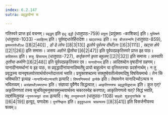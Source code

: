 ```yaml
---
index: 6.2.147
sutra: प्रवृद्धादीनां च

---
```

   गतिस्वरे प्राप्त इदं वचनम्। `प्रवृद्धम्` इति `वृधु वृद्धौ` (धातुपाठः-759) `प्रयुता` [प्रयुंक्ताः -काशिका] इति। `युमिश्रणे` (धातुपाठः-1033) -`अवहितम्` इति। पूर्ववद्दधातेर्हिरादेशः। `खट्वारूढः` इति। `रुह बीजजन्मनि` (धातुपाठः-859), `झषस्ततोर्धोऽधः`  [[8|2|40]] , _ढो ढे लोपः_ [[8|3|13]]  _ढ्रलोपे पूर्वस्य दीर्घोऽणः_ [[6|3|111]] , _खट्वा क्षेपे_ [[2|1|26]]  इति समासः। असय _अहीने द्वितीया_ [[6|2|47]]  इति पूर्वपदप्रकृतिस्वरे प्राप्त इह पाठः। `कविशस्तः` इति। `शसु हिंसायाम्` (धातुपाठः-727), _कर्तृकरणे कृता बहुलम्‌_ [[2|1|32]]  इति समासः। अस्यापि _तृतीया कर्मणि_ [[6|2|48]]  इति पूर्वपदप्रकृतिस्वर एव। `यानादीनाम्` इति। आदिशब्देन वृषादीनां ग्रहणम्। यानादीनामर्थानां य इह पाठः, स प्रवृद्धादीनांयानादिष्वर्तेषु प्रायो बाहुल्येन या वृत्तिस्तस्याः प्रदर्शनार्थम्। न तु प्रवृद्धस्य यानवृषलयोरवार्थयोरन्तोदात्तत्वं भवति। प्रयुक्तशब्दस्य सक्तुष्वेवतीत्येवमादिषु विषयियमार्थः। तेन किं भविष्यति? इत्याह -`यानादिभ्योऽन्यत्रापि` इत्यादि। `विषयनियमार्थ इत्येके` इति। तेषामनेन यानादिभ्योऽन्यत्र न भवितव्यम्। `असंज्ञार्थोऽयमारम्भः` इति। संज्ञायां पूर्वेणैव सिद्धत्वात्। `आकृतिगणश्च प्रवृद्धादिद्र्रष्टव्यः` इति। कुत एत्? अकृतिगणतां तस्य सूचयितुमनुक्तसमुच्चयार्थस्य चकारस्येह करणात्; आकृतिगणत्वे यत्? सिद्धं भवति, तद्दर्शयितुमाह -`पुनरुत्स्यूतं वासः` इत्यादि। `षिवु तन्तुसन्ताने` (धातुपाठः-1108) `चछ्वोः शूडनुनासिके च`  [[6|4|19]]  इत्यूठ्, यणादेशः। `पुनर्निष्कृतः` इति। `इदुदुपधस्य चाप्रत्यस्य`  [[8|3|41]]  इति विसर्जनीयस्य षत्वम्॥